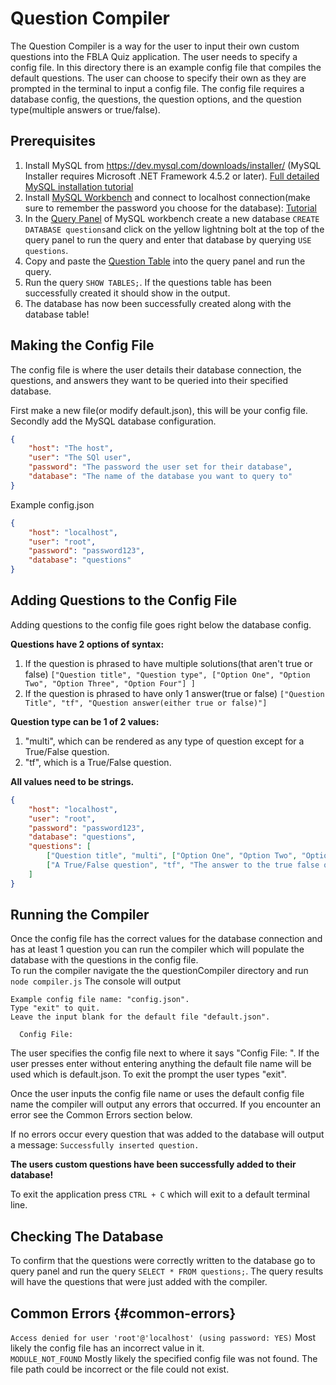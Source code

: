 # Question Compiler

The Question Compiler is a way for the user to input their own custom questions into the FBLA Quiz application.
The user needs to specify a config file.  In this directory there is an example config file that compiles the default questions. The user can choose to specify their own as they are prompted in the terminal to input a config file.
The config file requires a database config, the questions, the question options, and the question type(multiple answers or true/false).
## Prerequisites
1. Install MySQL from https://dev.mysql.com/downloads/installer/ (MySQL Installer requires Microsoft .NET Framework 4.5.2 or later). [Full detailed MySQL installation tutorial](https://www.liquidweb.com/kb/install-mysql-windows/)<br /> 
2. Install [MySQL Workbench](https://dev.mysql.com/downloads/workbench/) and connect to localhost connection(make sure to remember the password you choose for the database): [Tutorial](https://dev.mysql.com/doc/workbench/en/wb-getting-started-tutorial-create-connection.html)
3. In the [Query Panel](https://dev.mysql.com/doc/workbench/en/wb-sql-editor-query-panel.html) of MySQL workbench create a new database `CREATE DATABASE questions`and click on the yellow lightning bolt at the top of the query panel to run the query and enter that database by querying `USE questions`.
4. Copy and paste the [Question Table](../database/questionSchema.sql) into the query panel and run the query.
5. Run the query `SHOW TABLES;`. If the questions table has been successfully created it should show in the output.
6. The database has now been successfully created along with the database table!

## Making the Config File
The config file is where the user details their database connection, the questions, and answers they want to be queried into their specified database. 

First make a new file(or modify default.json), this will be your config file.  Secondly add the MySQL database configuration. 
```json
{
	"host": "The host",
	"user": "The SQl user",
	"password": "The password the user set for their database",
	"database": "The name of the database you want to query to"
}
```

Example config.json
```json
{
	"host": "localhost",
	"user": "root",
	"password": "password123",
	"database": "questions"
}
```

## Adding Questions to the Config File
Adding questions to the config file goes right below the database config.

**Questions have 2 options of syntax:**
 1. If the question is phrased to have multiple solutions(that aren't true or false) `["Question title", "Question type", ["Option One", "Option Two", "Option Three", "Option Four"] ]`
 2. If the question is phrased to have only 1 answer(true or false) `["Question Title", "tf", "Question answer(either true or false)"]`

 

**Question type can be 1 of 2 values:**
 1. "multi", which can be rendered as any type of question except for a True/False question.
  2. "tf", which is a True/False question.

**All values need to be strings.**
```json
{
	"host": "localhost",
	"user": "root",
	"password": "password123",
	"database": "questions",
	"questions": [
		["Question title", "multi", ["Option One", "Option Two", "Option Three", "Option Four"]],
		["A True/False question", "tf", "The answer to the true false question"]
	]
}
```

## Running the Compiler
Once the config file has the correct values for the database connection and has at least 1 question you can run the compiler which will populate the database with the questions in the config file.<br />
To run the compiler navigate the the questionCompiler directory and run `node compiler.js`
The console will output
```
Example config file name: "config.json".
Type "exit" to quit.
Leave the input blank for the default file "default.json".

  Config File:

```
The user specifies the config file next to where it says "Config File: ". If the user presses enter without entering anything the default file name will be used which is default.json. To exit the prompt the user types "exit".

Once the user inputs the config file name or uses the default config file name the compiler will output any errors that occurred. If you encounter an error see the Common Errors section below.

If no errors occur every question that was added to the database will output a message: `Successfully inserted question.`

**The users custom questions have been successfully added to their database!**

To exit the application press `CTRL + C` which will exit to a default terminal line.
## Checking The Database
To confirm that the questions were correctly written to the database go to query panel and run the query `SELECT * FROM questions;`. The query results will have the questions that were just added with the compiler.

## Common Errors {#common-errors}
`Access denied for user 'root'@'localhost' (using password: YES)`  Most likely the config file has an incorrect value in it.<br />
`MODULE_NOT_FOUND`  Mostly likely the specified config file was not found. The file path could be incorrect or the file could not exist.
